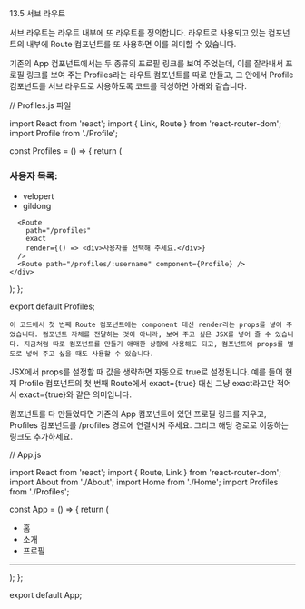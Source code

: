13.5 서브 라우트

서브 라우트는 라우트 내부에 또 라우트를 정의합니다. 라우트로 사용되고 있는 컴포넌트의 내부에 Route 컴포넌트를 또 사용하면 이를 의미할 수 있습니다.

기존의 App 컴포넌트에서는 두 종류의 프로필 링크를 보여 주었는데, 이를 잘라내서 프로필 링크를 보여 주는 Profiles라는 라우트 컴포넌트를 따로 만들고, 그 안에서 Profile 컴포넌트를 서브 라우트로 사용하도록 코드를 작성하면 아래와 같습니다.

// Profiles.js 파일

import React from 'react';
import { Link, Route } from 'react-router-dom';
import Profile from './Profile';

const Profiles = () => {
return (
<div>
<h3>사용자 목록:</h3>
<ul>
<li>
<Link to="/profiles/velopert">velopert</Link>
</li>
<li>
<Link to="/profiles/gildong">gildong</Link>
</li>
</ul>

      <Route
        path="/profiles"
        exact
        render={() => <div>사용자를 선택해 주세요.</div>}
      />
      <Route path="/profiles/:username" component={Profile} />
    </div>

);
};

export default Profiles;

    이 코드에서 첫 번째 Route 컴포넌트에는 component 대신 render라는 props를 넣어 주었습니다. 컴포넌트 자체를 전달하는 것이 아니라, 보여 주고 싶은 JSX를 넣어 줄 수 있습니다. 지금처럼 따로 컴포넌트를 만들기 애매한 상황에 사용해도 되고, 컴포넌트에 props를 별도로 넣어 주고 싶을 때도 사용할 수 있습니다.

JSX에서 props를 설정할 때 값을 생략하면 자동으로 true로 설정됩니다. 예를 들어 현재 Profile 컴포넌트의 첫 번째 Route에서 exact={true} 대신 그냥 exact라고만 적어서 exact={true}와 같은 의미입니다.

컴포넌트를 다 만들었다면 기존의 App 컴포넌트에 있던 프로필 링크를 지우고, Profiles 컴포넌트를 /profiles 경로에 연결시켜 주세요. 그리고 해당 경로로 이동하는 링크도 추가하세요.

// App.js

import React from 'react';
import { Route, Link } from 'react-router-dom';
import About from './About';
import Home from './Home';
import Profiles from './Profiles';

const App = () => {
return (
<div>
<ul>
<li>
<Link to="/">홈</Link>
</li>
<li>
<Link to="/about">소개</Link>
</li>
<li>
<Link to="/profiles">프로필</Link>
</li>
</ul>
<hr />
<Route path="/" component={Home} exact={true} />
<Route path={['/about', '/info']} component={About} />
<Route path="/profiles" component={Profiles} />
</div>
);
};

export default App;
